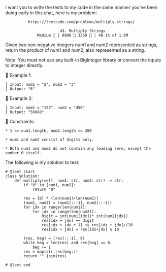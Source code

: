 I want you to write the tests to my code in the same manner you've been doing early in this chat, here is my problem:

              https://leetcode.com/problems/multiply-strings/
                                      
                            43. Multiply Strings
                  Medium  │ 6898  3259  │ 40.1% of 1.9M



Given two non-negative integers num1 and num2 represented as strings, return the product of num1 and num2, also represented as a string.

Note: You must not use any built-in BigInteger library or convert the inputs to integer directly.



󰛨 Example 1:

	│ Input: num1 = "2", num2 = "3"
	│ Output: "6"

󰛨 Example 2:

	│ Input: num1 = "123", num2 = "456"
	│ Output: "56088"



 Constraints:

	* 1 <= num1.length, num2.length <= 200
	
	* num1 and num2 consist of digits only.
	
	* Both num1 and num2 do not contain any leading zero, except the number 0 itself.








The following is my solution to test:

```
# @leet start
class Solution:
    def multiply(self, num1: str, num2: str) -> str:
        if "0" in [num1, num2]:
            return "0"
    
        res = [0] * (len(num1)+len(num2))
        (num1, num2) = (num1[::-1], num2[::-1])
        for idx in range(len(num1)):
            for jdx in range(len(num2)):
                digit = int(num1[idx])* int(num2[jdx])
                res[idx + jdx] += digit
                res[idx + jdx + 1] += res[idx + jdx]//10
                res[idx + jdx] = res[idx+jdx] % 10

        (res, beg) = (res[::-1], 0)
        while beg < len(res) and res[beg] == 0:
            beg += 1
        res = map(str,res[beg:])
        return "".join(res)
                
# @leet end
```
